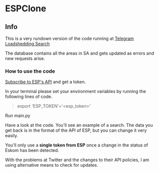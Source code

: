 # ESPClone
## Info
This is a very rundown version of the code running at [Telegram Loadshedding Search](http://loadshedding.webredirect.org)

The database contains all the areas in SA and gets updated as errors and new requests arise.



### How to use the code
[Subscribe to ESP's API](https://eskomsepush.gumroad.com/l/api) and get a token.

In your terminal please set your environment variables by running the following lines of code.
> export 'ESP_TOKEN'='<esp_token>'

Run main.py

Have a look at the code. You'll see an example of a search.
The data you get back is in the format of the API of ESP, but you can change it very easily.

You'll only use a **single token from ESP** once a change in the status of Eskom has been detected.


With the problems at Twitter and the changes to their API policies, I am using alternative means to check for updates.



